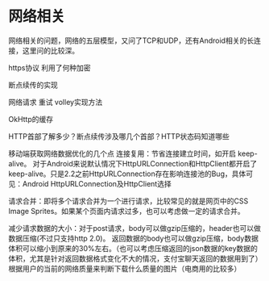 # 网络相关
网络相关的问题，网络的五层模型，又问了TCP和UDP，还有Android相关的长连接，这里问的比较深。

https协议 利用了何种加密

断点续传的实现

网络请求 重试 volley实现方法

OkHttp的缓存

HTTP首部了解多少？断点续传涉及哪几个首部？HTTP状态码知道哪些

移动端获取网络数据优化的几个点
连接复用：节省连接建立时间，如开启 keep-alive。
对于Android来说默认情况下HttpURLConnection和HttpClient都开启了keep-alive。只是2.2之前HttpURLConnection存在影响连接池的Bug，具体可见：Android HttpURLConnection及HttpClient选择

请求合并：即将多个请求合并为一个进行请求，比较常见的就是网页中的CSS Image Sprites。如果某个页面内请求过多，也可以考虑做一定的请求合并。

减少请求数据的大小：对于post请求，body可以做gzip压缩的，header也可以做数据压缩(不过只支持http 2.0)。
返回数据的body也可以做gzip压缩，body数据体积可以缩小到原来的30%左右。（也可以考虑压缩返回的json数据的key数据的体积，尤其是针对返回数据格式变化不大的情况，支付宝聊天返回的数据用到了）
根据用户的当前的网络质量来判断下载什么质量的图片（电商用的比较多）